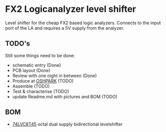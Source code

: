 # FX2 Logicanalyzer level shifter
Level shifter for the cheap FX2 based logic analyzers. Connects to the input port of the LA and requires a 5V supply from the analyzer.
## TODO's
Still some things need to be done:
* schematic entry (Done)
* PCB layout (Done)
* Review with one night in between (Done)
* Produce at [OSHPARK](https://oshpark.com/) (TODO)
* Assemble (TODO)
* Test & characterise (TODO)
* update Readme.md with pictures and BOM (TODO)
## BOM
* [74LVC8T45](https://assets.nexperia.com/documents/data-sheet/74LVC_LVCH8T245.pdf) octal dual supply bidirectional levelshifter



